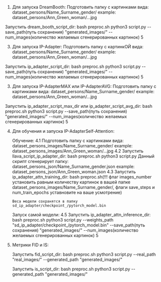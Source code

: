 1) Для запуска DreamBooth:
Подготовить папку с картинками вида: dataset_persons/Name_Surname_gender/
example: dataset_persons/Ann_Green_woman/...jpg

Запустить dream_booth_script_dir:
bash preproc.sh
python3 script.py --save_path(путь сохранения) "generated_images/" --num_images(количество желаемых сгенерированных картинок)  5

3) Для запуска IP-Adapter:
Подготовить папку с картинкОЙ вида: dataset_persons/Name_Surname_gender/
example: dataset_persons/Ann_Green_woman/...jpg

Запустить ip_adapter_script_dir:
bash preproc.sh
python3 script.py --save_path(путь сохранения) "generated_images/" --num_images(количество желаемых сгенерированных картинок)  5

3) Для запуска IP-AdapterMAX или IP-AdapterAVG:
Подготовить папку с картинками вида: dataset_persons/Name_Surname_gender/
example: dataset_persons/Ann_Green_woman/...jpg

Запустить ip_adapter_script_max_dir или ip_adapter_script_avg_dir:
bash preproc.sh
python3 script.py --save_path(путь сохранения) "generated_images/" --num_images(количество желаемых сгенерированных картинок)  5

4) Для обучения и запуска IP-AdapterSelf-Attention:
   
   Обучение:
   4.1 Подготовить папку с картинками вида: dataset_persons_images/Name_Surname_gender/
       example: dataset_persons_images/Ann_Green_woman/...jpg
   4.2 Запустить llava_script_ip_adapter_dir:
       bash preproc.sh
       python3 script.py
       Данный скрипт сгенерирует папку:
       dataset_persons_json/Name_Surname_gender.json
       example: dataset_persons_json/Ann_Green_woman.json
   4.3 Запустить ip_adapter_attn_training_dir:
       bash preproc.sh(!!! флаг images_number установить равным количеству картинок в вашей папке dataset_persons_images/Name_Surname_gender/, флаги save_steps и num_train_epochs уставновите на ваше усмотрение)

       Веса модели сохранятся в папку sd_ip_adapter/checkpoint_/pytorch_model.bin

   Запуск самой модели:
   4.5 Запустить ip_adapter_attn_inference_dir:
       bash preproc.sh
       python3 script.py --weights_path "sd_ip_adapter/checkpoint_/pytorch_model.bin" --save_path(путь сохранения) "generated_images/" --num_images(количество желаемых сгенерированных картинок)  5

5) Метрики FID и IS:

   Запустить fid_script_dir:
   bash preproc.sh
   python3 script.py --real_path "real_images/" --generated_path "generated_images/"

   Запустить is_script_dir:
   bash preproc.sh
   python3 script.py --generated_path "generated_images/"

